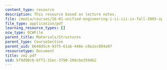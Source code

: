 ```yaml
---
content_type: resource
description: This resource based on lecture notes.
file: /media/courses/16-01-unified-engineering-i-ii-iii-iv-fall-2005-spring-2006/bf9d90c6bff131ec3790206cbe3594b2_zm2.pdf
file_type: application/pdf
learning_resource_types: []
ocw_type: OCWFile
parent_title: Materials/Structures
parent_type: CourseSection
parent_uid: b640d5c4-9375-61ab-448e-c8a1ec804a97
resourcetype: Document
title: zm2.pdf
uid: bf9d90c6-bff1-31ec-3790-206cbe3594b2
---
```


